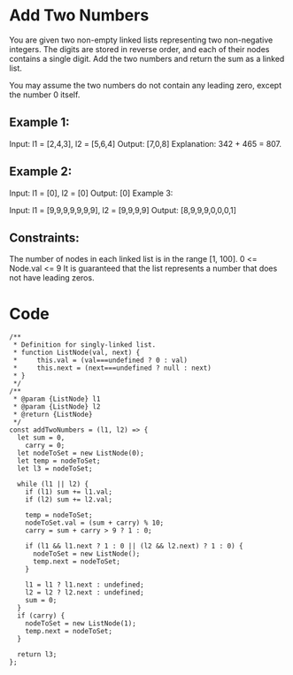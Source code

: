 # Add Two Numbers

You are given two non-empty linked lists representing two non-negative integers. The digits are stored in reverse order, and each of their nodes contains a single digit. Add the two numbers and return the sum as a linked list.

You may assume the two numbers do not contain any leading zero, except the number 0 itself.

## Example 1:

Input: l1 = [2,4,3], l2 = [5,6,4]
Output: [7,0,8]
Explanation: 342 + 465 = 807.

## Example 2:

Input: l1 = [0], l2 = [0]
Output: [0]
Example 3:

Input: l1 = [9,9,9,9,9,9,9], l2 = [9,9,9,9]
Output: [8,9,9,9,0,0,0,1]

## Constraints:

The number of nodes in each linked list is in the range [1, 100].
0 <= Node.val <= 9
It is guaranteed that the list represents a number that does not have leading zeros.

# Code

```
/**
 * Definition for singly-linked list.
 * function ListNode(val, next) {
 *     this.val = (val===undefined ? 0 : val)
 *     this.next = (next===undefined ? null : next)
 * }
 */
/**
 * @param {ListNode} l1
 * @param {ListNode} l2
 * @return {ListNode}
 */
const addTwoNumbers = (l1, l2) => {
  let sum = 0,
    carry = 0;
  let nodeToSet = new ListNode(0);
  let temp = nodeToSet;
  let l3 = nodeToSet;

  while (l1 || l2) {
    if (l1) sum += l1.val;
    if (l2) sum += l2.val;

    temp = nodeToSet;
    nodeToSet.val = (sum + carry) % 10;
    carry = sum + carry > 9 ? 1 : 0;

    if (l1 && l1.next ? 1 : 0 || (l2 && l2.next) ? 1 : 0) {
      nodeToSet = new ListNode();
      temp.next = nodeToSet;
    }

    l1 = l1 ? l1.next : undefined;
    l2 = l2 ? l2.next : undefined;
    sum = 0;
  }
  if (carry) {
    nodeToSet = new ListNode(1);
    temp.next = nodeToSet;
  }

  return l3;
};

```
